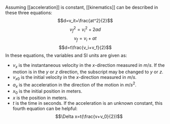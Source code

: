 Assuming [[acceleration]] is constant, [[kinematics]] can be described in these three equations:
$$d=v_it+\frac{at^2}{2}$$
$$v_f^2=v_i^2+2ad$$
$$v_f=v_i+at$$
$$d=t\frac{v_i+v_f}{2}$$
In these equations, the variables and SI units are given as:
- $v_x$ is the instantaneous velocity in the $x$-direction measured in $m/s$. If the motion is in the $y$ or $z$ direction, the subscript may be changed to $y$ or $z$.
- $v_{x0}$ is the initial velocity in the $x$-direction measured in $m/s$.
- $a_x$ is the acceleration in the direction of the motion in $m/s^2$.
- $x_0$ is the initial position in meters.
- $x$ is the position in meters.
- $t$ is the time in seconds.
If the acceleration is an unknown constant, this fourth equation can be helpful:
$$\Delta x=t(\frac{v+v_0}{2})$$